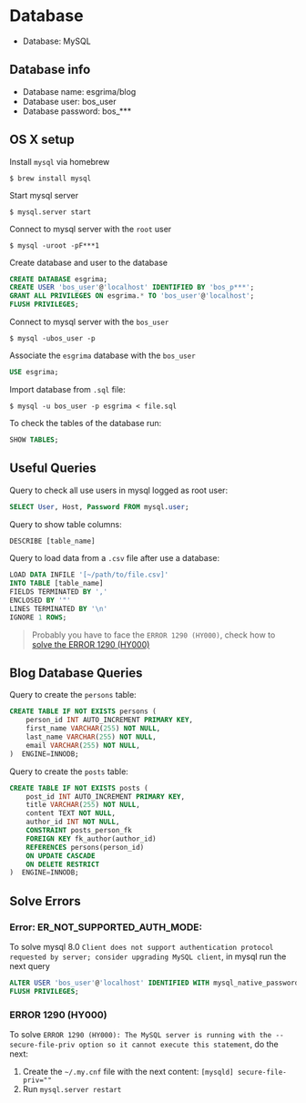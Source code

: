 # Database
- Database: MySQL

## Database info
- Database name: esgrima/blog
- Database user: bos_user
- Database password: bos_***

## OS X setup

Install `mysql` via homebrew

    $ brew install mysql

Start mysql server

    $ mysql.server start

Connect to mysql server with the `root` user

    $ mysql -uroot -pF***1

Create database and user to the database

```sql
CREATE DATABASE esgrima;
CREATE USER 'bos_user'@'localhost' IDENTIFIED BY 'bos_p***';
GRANT ALL PRIVILEGES ON esgrima.* TO 'bos_user'@'localhost';
FLUSH PRIVILEGES;
```

Connect to mysql server with the `bos_user`

    $ mysql -ubos_user -p

Associate the `esgrima` database with the `bos_user`

```sql
USE esgrima;
```

Import database from `.sql` file:

    $ mysql -u bos_user -p esgrima < file.sql

To check the tables of the database run:

```sql
SHOW TABLES;
```

## Useful Queries

Query to check all use users in mysql logged as root user:

```sql
SELECT User, Host, Password FROM mysql.user;
```

Query to show table columns:

```sql
DESCRIBE [table_name]
```

Query to load data from a `.csv` file after use a database:

```sql
LOAD DATA INFILE '[~/path/to/file.csv]'
INTO TABLE [table_name]
FIELDS TERMINATED BY ','
ENCLOSED BY '"'
LINES TERMINATED BY '\n'
IGNORE 1 ROWS;
```

> Probably you have to face the `ERROR 1290 (HY000)`, check how to [solve the ERROR 1290 (HY000)](#ERROR-1290-(HY000))

## Blog Database Queries

Query to create the `persons` table:

```sql
CREATE TABLE IF NOT EXISTS persons (
    person_id INT AUTO_INCREMENT PRIMARY KEY,
    first_name VARCHAR(255) NOT NULL,
    last_name VARCHAR(255) NOT NULL,
    email VARCHAR(255) NOT NULL,
)  ENGINE=INNODB;
```

Query to create the `posts` table:

```sql
CREATE TABLE IF NOT EXISTS posts (
    post_id INT AUTO_INCREMENT PRIMARY KEY,
    title VARCHAR(255) NOT NULL,
    content TEXT NOT NULL,
    author_id INT NOT NULL,
    CONSTRAINT posts_person_fk
    FOREIGN KEY fk_author(author_id)
    REFERENCES persons(person_id)
    ON UPDATE CASCADE
    ON DELETE RESTRICT
)  ENGINE=INNODB;
```

## Solve Errors

### Error: ER_NOT_SUPPORTED_AUTH_MODE:

To solve mysql 8.0 `Client does not support authentication protocol requested by server; consider upgrading MySQL client`, in mysql run the next query

```sql
ALTER USER 'bos_user'@'localhost' IDENTIFIED WITH mysql_native_password BY 'bos_****';
FLUSH PRIVILEGES;
```

### ERROR 1290 (HY000)

To solve `ERROR 1290 (HY000): The MySQL server is running with the --secure-file-priv option so it cannot execute this statement`, do the next:

1. Create the `~/.my.cnf` file with the next content: `[mysqld] secure-file-priv=""`
2. Run `mysql.server restart`